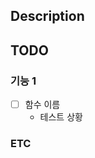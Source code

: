 ## Description

<!-- 어떤 기능을 개발하는지 작성합니다. -->

## TODO

### 기능 1

- [ ] 함수 이름
    - 테스트 상황

<!-- 어떤 기능, 함수에서 작동하는 기능인지 자세히 적습니다. -->

<!-- 예시 
### 회원가입
- [ ] AccountService.java > join();
  - 입력값 : 
    ```username : test
       password : test```
  - 기댓값 : Account 데이터베이스에 행이 추가됩니다.
-->

### ETC

<!-- 추가 전달사항을 작성합니다. -->

<!-- 예시
#### 주의사항
- ```username : admin, password : admin``` 사용자는 이미 추가되어 있습니다.
-->